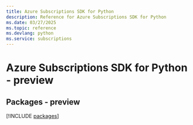 ```yaml
---
title: Azure Subscriptions SDK for Python
description: Reference for Azure Subscriptions SDK for Python
ms.date: 03/27/2025
ms.topic: reference
ms.devlang: python
ms.service: subscriptions
---
```

# Azure Subscriptions SDK for Python - preview
## Packages - preview
[!INCLUDE [packages](subscriptions-index.md)]